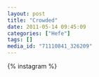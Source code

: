 ```yaml
---
layout: post
title: "Crowded"
date: 2011-05-14 09:45:09
categories: ["Hefe"]
tags: []
media_id: "71110841_326209"
---
```


{% instagram %}
